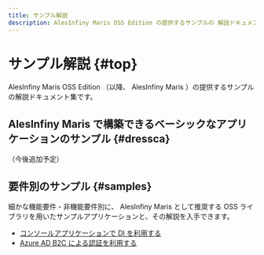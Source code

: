```yaml
---
title: サンプル解説
description: AlesInfiny Maris OSS Edition の提供するサンプルの 解説ドキュメント集。
---
```


# サンプル解説 {#top}

AlesInfiny Maris OSS Edition （以降、 AlesInfiny Maris ）の提供するサンプルの解説ドキュメント集です。

## AlesInfiny Maris で構築できるベーシックなアプリケーションのサンプル {#dressca}

（今後追加予定）

## 要件別のサンプル {#samples}

細かな機能要件・非機能要件別に、 AlesInfiny Maris として推奨する OSS ライブラリを用いたサンプルアプリケーションと、その解説を入手できます。

- [コンソールアプリケーションで DI を利用する](console-app-with-di/index.md)
- [Azure AD B2C による認証を利用する](azure-ad-b2c/index.md)

